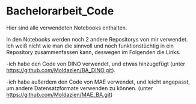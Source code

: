 # Bachelorarbeit_Code

Hier sind alle verwendeten Notebooks enthalten. 

In den Notebooks werden noch 2 andere Repositorys von mir verwendet. Ich weiß nicht wie man die sinnvoll und noch funktionstüchtig in ein Repository zusammenfassen kann, deswegen im Folgenden die Links.
 
-ich habe den Code von DINO verwendet, und etwas hinzugefügt (unter https://github.com/Moldazien/BA_DINO.git).

-ich habe außerdem den Code von MAE verwendet, und leicht angepasst, um andere Datensatzformate verwenden zu können. (unter https://github.com/Moldazien/MAE_BA.git)


